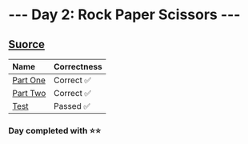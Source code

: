 # --- Day 2: Rock Paper Scissors ---

## [Suorce](http://adventofcode.com/2022/day/2)

| Name                                                                                      | Correctness |
| :---------------------------------------------------------------------------------------- | :---------- |
| [Part One](https://github.com/ssynowiec/AdventOfCode/blob/main/2022/Day%2002/part-one.js) | Correct ✅  |
| [Part Two](https://github.com/ssynowiec/AdventOfCode/blob/main/2022/Day%2002/part-two.js) | Correct ✅  |
| [Test](https://github.com/ssynowiec/AdventOfCode/blob/main/2022/Day%2002/test.js)         | Passed ✅   |

### Day completed with ⭐⭐
